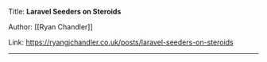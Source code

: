Title: **Laravel Seeders on Steroids**

Author: [[Ryan Chandler]]

Link: https://ryangjchandler.co.uk/posts/laravel-seeders-on-steroids

---
